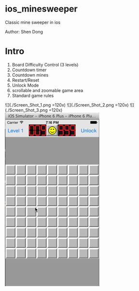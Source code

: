 # ios_minesweeper
Classic mine sweeper in ios

Author: Shen Dong

# Intro
1. Board Difficulty Control (3 levels)
2. Countdown timer
3. Countdown mines
4. Restart/Reset
5. Unlock Mode
6. scrollable and zoomable game area
7. Standard game rules


![](./Screen_Shot_1.png =120x)
![](./Screen_Shot_2.png =120x)
![](./Screen_Shot_3.png =120x)
![](./classicMineSweeper_demo.gif)


